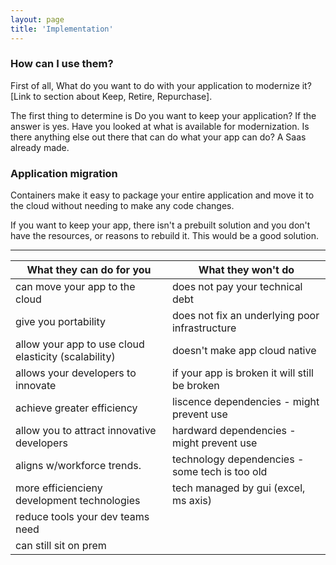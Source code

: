```yaml
---
layout: page
title: 'Implementation'
---
```


### How can I use them? 

First of all, What do you want to do with your application to modernize it? [Link to section about Keep, Retire, Repurchase]. 

The first thing to determine is Do you want to keep your application? If the answer is yes. Have you looked at what is available for modernization. Is there anything else out there that can do what your app can do? A Saas already made.

### Application migration

Containers make it easy to package your entire application and move it to the cloud without needing to make any code changes. 

If you want to keep your app, there isn't a prebuilt solution and you don't have the resources, or reasons to rebuild it. This would be a good solution.  

- - - 

|  What they can do for you                    | What they won't do         |
| --------------------------                   | -------------------------- |
|  can move your app to the cloud              | does not pay your technical debt  |
|  give you portability                        | does not fix an underlying poor infrastructure|
|  allow your app to use cloud elasticity (scalability) | doesn't make app cloud native |
|  allows your developers to innovate          | if your app is broken it will still be broken |
|  achieve greater efficiency                  | liscence dependencies - might prevent use |
|  allow you to attract innovative developers  | hardward dependencies - might prevent use |
|  aligns w/workforce trends.                  | technology dependencies - some tech is too old |
|  more efficiencieny development technologies | tech managed by gui (excel, ms axis) |
|  reduce tools your dev teams need            |                            |
|  can still sit on prem                       |                            |
